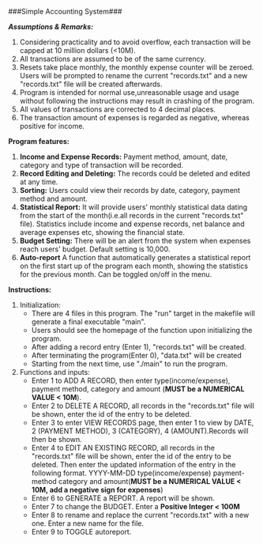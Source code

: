 ###Simple Accounting System###

***Assumptions & Remarks:***

1. Considering practicality and to avoid overflow, each transaction will be capped at 10 million dollars (<10M).
2. All transactions are assumed to be of the same currency.
3. Resets take place monthly, the monthly expense counter will be zeroed. Users will be prompted to rename the current "records.txt" and a new "records.txt" file will be created afterwards.
4. Program is intended for normal use,unreasonable usage and usage without following the instructions may result in crashing of the program.
5. All values of transactions are corrected to 4 decimal places.
6. The transaction amount of expenses is regarded as negative, whereas positive for income.

**Program features:**
1. **Income and Expense Records:** Payment method, amount, date, category and type of transaction will be recorded.
2. **Record Editing and Deleting:** The records could be deleted and edited at any time.
3. **Sorting:** Users could view their records by date, category, payment method and amount.
4. **Statistical Report:** It will provide users' monthly statistical data dating from the start of the month(i.e.all records in the current "records.txt" file). Statistics include income and expense records, net balance and average expenses etc, showing the financial state.
5. **Budget Setting:** There will be an alert from the system when expenses reach users' budget. Default setting is 10,000.
6. **Auto-report** A function that automatically generates a statistical report on the first start up of the program each month, showing the statistics for the previous month. Can be toggled on/off in the menu.

**Instructions:**
1. Initialization:
   - There are 4 files in this program. The "run" target in the makefile will generate a final executable "main".
   - Users should see the homepage of the function upon initializing the program.
   - After adding a record entry (Enter 1), "records.txt" will be created.
   - After terminating the program(Enter 0), "data.txt"  will be created
   - Starting from the next time, use "./main" to run the program.
2. Functions and inputs:
   - Enter 1 to ADD A RECORD, then enter type(income/expense), payment method, category and amount (**MUST be a NUMERICAL VALUE <     10M**).
   - Enter 2 to DELETE A RECORD, all records in the "records.txt" file will be shown, enter the id of the entry to be deleted.
   - Enter 3 to enter VIEW RECORDS page, then enter 1 to view by DATE, 2 (PAYMENT METHOD), 3 (CATEGORY), 4 (AMOUNT).Records will then be               shown.
   - Enter 4 to EDIT AN EXISTING RECORD, all records in the "records.txt" file will be shown, enter the id of the entry to be deleted.
            Then enter the updated information of the entry in the following format.
            YYYY-MM-DD type(income/expense) payment-method category and amount(**MUST be a NUMERICAL VALUE < 10M, add a negative sign                for expenses**)
   -  Enter 6 to GENERATE a REPORT. A report will be shown. 
   -  Enter 7 to change the BUDGET. Enter a **Positive Integer < 100M**
   -  Enter 8 to rename and replace the current "records.txt" with a new one. Enter a new name for the file.
   -  Enter 9 to TOGGLE autoreport.

